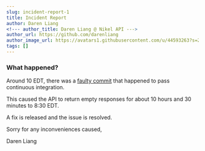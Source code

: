 ```yaml
---
slug: incident-report-1
title: Incident Report
author: Daren Liang
<!--- author_title: Daren Liang @ Nikel API --->
author_url: https://github.com/darenliang
author_image_url: https://avatars1.githubusercontent.com/u/44593263?s=200&v=4
tags: []
---
```


### What happened?

Around 10 EDT, there was a [faulty commit](https://github.com/nikel-api/nikel/commit/a07a0927d252cef3d0991486a71537bea15c2e87) that happened to pass continuous integration.

This caused the API to return empty responses for about 10 hours and 30 minutes to 8:30 EDT.

A fix is released and the issue is resolved.

Sorry for any inconveniences caused,

Daren Liang